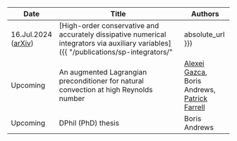 | Date | Title | Authors |
| --- | --- | --- |
| 16.Jul.2024 <br> ([arXiv](https://doi.org/10.48550/arXiv.2407.11904)) | [High-order conservative and accurately dissipative numerical integrators via auxiliary variables]({{ "/publications/sp-integrators/" | absolute_url }}) | Boris Andrews, <br> [Patrick Farrell](https://pefarrell.org/) |
| Upcoming | An augmented Lagrangian preconditioner for natural convection at high Reynolds number | [Alexei Gazca](https://gazcaorozco.github.io/home/), <br> Boris Andrews, <br> [Patrick Farrell](https://pefarrell.org/) |
| Upcoming | DPhil (PhD) thesis | Boris Andrews |